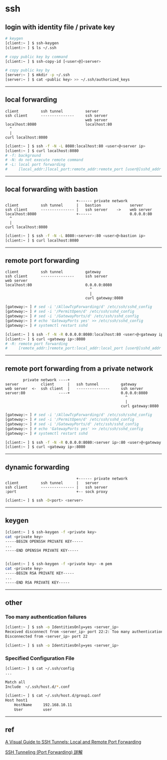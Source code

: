 # ssh

## login with identity file / private key

```bash
# keygen
[client:~ ] $ ssh-keygen
[client:~ ] $ ls ~/.ssh

# copy public key by command
[client:~ ] $ ssh-copy-id [<user>@]<server>

# copy public key by
[server:~ ] $ mkdir -p ~/.ssh
[server:~ ] $ cat <public key> >> ~/.ssh/authorized_keys
```

---

## local forwarding

```
client          ssh tunnel          server
ssh client      ---------------     ssh server
                                    web server
localhost:8080                      localhost:80
  ^
  |
curl localhost:8080
```

```bash
[client:~ ] $ ssh -f -N -L 8080:localhost:80 <user>@<server ip>
[client:~ ] $ curl localhost:8080
# -f: background
# -N: do not execute remote command
# -L: local port forwarding
#     [local_addr:]local_port:remote_addr:remote_port [user@]sshd_addr
```

---

## local forwarding with bastion

```
                                +------ private network
client          ssh tunnel      |   bastion             server
ssh client      --------------- |   ssh server    ->    web server
localhost:8080                  +------                 0.0.0.0:80
  ^
  |
curl localhost:8080
```

```bash
[client:~ ] $ ssh -f -N -L 8080:<server>:80 <user>@<bastion ip>
[client:~ ] $ curl localhost:8080
```

---

## remote port forwarding

```
client          ssh tunnel          gateway
ssh client      ---------------     ssh server
web server
localhost:80                        0.0.0.0:8080
                                      ^
                                      |
                                    curl gateway:8080
```

```bash
[gateway:~ ] # sed -i '/AllowTcpForwarding/d' /etc/ssh/sshd_config
[gateway:~ ] # sed -i '/PermitOpen/d' /etc/ssh/sshd_config
[gateway:~ ] # sed -i '/GatewayPorts/d' /etc/ssh/sshd_config
[gateway:~ ] # echo 'GatewayPorts yes' >> /etc/ssh/sshd_config
[gateway:~ ] # systemctl restart sshd

[client:~ ] $ ssh -f -N -R 0.0.0.0:8080:localhost:80 <user>@<gateway ip>
[client:~ ] $ curl <gateway ip>:8080
# -R: remote port forwarding
#     [remote_addr:]remote_port:local_addr:local_port [user@]sshd_addr
```

---

## remote port forwarding from a private network

```
        private network ----+
server          client      |   ssh tunnel          gateway
web server  <-  ssh client  |   ---------------     ssh server
server:80               ----+                       0.0.0.0:8080
                                                      ^
                                                      |
                                                    curl gateway:8080
```

```bash
[gateway:~ ] # sed -i '/AllowTcpForwarding/d' /etc/ssh/sshd_config
[gateway:~ ] # sed -i '/PermitOpen/d' /etc/ssh/sshd_config
[gateway:~ ] # sed -i '/GatewayPorts/d' /etc/ssh/sshd_config
[gateway:~ ] # echo 'GatewayPorts yes' >> /etc/ssh/sshd_config
[gateway:~ ] # systemctl restart sshd

[client:~ ] $ ssh -f -N -R 0.0.0.0:8080:<server ip>:80 <user>@<gateway ip>
[client:~ ] $ curl <gateway ip>:8080
```

---

## dynamic forwarding

```
                                +------ private network
client          ssh tunnel      |   server
ssh client      --------------- |   ssh server
:port                           +-- sock proxy
```

```bash
[client:~ ] $ ssh -D<port> <server>
```

---

## keygen

```bash
[client:~ ] $ ssh-keygen -f <private key>
cat <private key>
-----BEGIN OPENSSH PRIVATE KEY-----
...
-----END OPENSSH PRIVATE KEY-----


[client:~ ] $ ssh-keygen -f <private key> -m pem
cat <private key>
-----BEGIN RSA PRIVATE KEY-----
...
-----END RSA PRIVATE KEY-----
```

---

## other

### Too many authentication failures

```bash
[client:~ ] $ ssh -o IdentitiesOnly=yes <server_ip>
Received disconnect from <server_ip> port 22:2: Too many authentication failures
Disconnected from <server_ip> port 22

[client:~ ] $ ssh -o IdentitiesOnly=yes <server_ip>
```

### Specified Configuration File

```bash
[client:~ ] $ cat ~/.ssh/config
...

Match all
Include  ~/.ssh/host.d/*.conf

[client:~ ] $ cat ~/.ssh/host.d/group1.conf
Host host1
    HostName     192.168.10.11
    User         user
```

---

## ref

[A Visual Guide to SSH Tunnels: Local and Remote Port Forwarding](https://iximiuz.com/en/posts/ssh-tunnels/?fbclid=IwAR1Cy0oJ09KopfTANtFbeoknuZ4fXRp-UeypuOewWRDU0ShYMf_bq6VeFq8)

[SSH Tunneling (Port Forwarding) 詳解](https://johnliu55.tw/ssh-tunnel.html)

